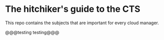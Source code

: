 # The hitchiker's guide to the CTS

This repo contains the subjects that are important for every cloud manager.




@@@testing testing@@@